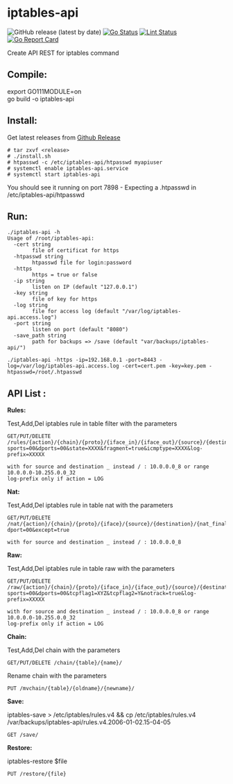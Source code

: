 # iptables-api
![GitHub release (latest by date)](https://img.shields.io/github/v/release/realworldtech/iptables-api)
[![Go Status](https://github.com/jeremmfr/iptables-api/workflows/Go%20Tests/badge.svg)](https://github.com/jeremmfr/iptables-api/actions)
[![Lint Status](https://github.com/jeremmfr/iptables-api/workflows/GolangCI-Lint/badge.svg)](https://github.com/jeremmfr/iptables-api/actions)
[![Go Report Card](https://goreportcard.com/badge/github.com/jeremmfr/iptables-api)](https://goreportcard.com/report/github.com/jeremmfr/iptables-api)

Create API REST for iptables command

Compile:
--------
export GO111MODULE=on  
go build -o iptables-api

Install:
-------
Get latest releases from [Github Release](https://github.com/realworldtech/iptables-api/releases)
```
# tar zxvf <release>
# ./install.sh
# htpasswd -c /etc/iptables-api/htpasswd myapiuser
# systemctl enable iptables-api.service
# systemctl start iptables-api
```

You should see it running on port 7898 - Expecting a .htpasswd in /etc/iptables-api/htpasswd

Run:
----
    ./iptables-api -h
	Usage of /root/iptables-api:
	  -cert string
	        file of certificat for https
	  -htpasswd string
	        htpasswd file for login:password
	  -https
	        https = true or false
	  -ip string
	        listen on IP (default "127.0.0.1")
	  -key string
	        file of key for https
	  -log string
	        file for access log (default "/var/log/iptables-api.access.log")
	  -port string
	        listen on port (default "8080")
	  -save_path string
			path for backups => /save (default "var/backups/iptables-api/")

    ./iptables-api -https -ip=192.168.0.1 -port=8443 -log=/var/log/iptables-api.access.log -cert=cert.pem -key=key.pem -htpasswd=/root/.htpasswd

API List :
---------

**Rules:**

Test,Add,Del iptables rule in table filter with the parameters

	GET/PUT/DELETE /rules/{action}/{chain}/{proto}/{iface_in}/{iface_out}/{source}/{destination}/?sports=00&dports=00&state=XXXX&fragment=true&icmptype=XXXX&log-prefix=XXXXX

	with for source and destination _ instead / : 10.0.0.0_8 or range 10.0.0.0-10.255.0.0_32
	log-prefix only if action = LOG

**Nat:**

Test,Add,Del iptables rule in table nat with the parameters

	GET/PUT/DELETE /nat/{action}/{chain}/{proto}/{iface}/{source}/{destination}/{nat_final}/?dport=00&except=true

	with for source and destination _ instead / : 10.0.0.0_8

**Raw:**

Test,Add,Del iptables rule in table raw with the parameters

	GET/PUT/DELETE /raw/{action}/{chain}/{proto}/{iface_in}/{iface_out}/{source}/{destination}/?sports=00&dports=00&tcpflag1=XYZ&tcpflag2=Y&notrack=true&log-prefix=XXXXX

	with for source and destination _ instead / : 10.0.0.0_8 or range 10.0.0.0-10.255.0.0_32
	log-prefix only if action = LOG

**Chain:**

Test,Add,Del chain with the parameters

	GET/PUT/DELETE /chain/{table}/{name}/

Rename chain with the parameters

	PUT /mvchain/{table}/{oldname}/{newname}/

**Save:**

iptables-save > /etc/iptables/rules.v4 && cp /etc/iptables/rules.v4 /var/backups/iptables-api/rules.v4.2006-01-02.15-04-05

	GET /save/

**Restore:**

iptables-restore $file

	PUT /restore/{file}
